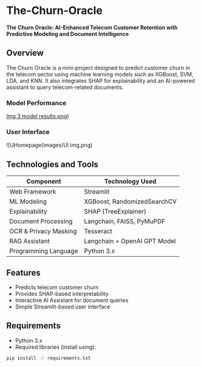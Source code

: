 # The-Churn-Oracle
**The Churn Oracle: AI-Enhanced Telecom Customer Retention with Predictive Modeling and Document Intelligence**

## Overview
The Churn Oracle is a mini-project designed to predict customer churn in the telecom sector using machine learning models such as XGBoost, SVM, LDA, and KNN. It also integrates SHAP for explainability and an AI-powered assistant to query telecom-related documents.

### Model Performance
[Img 3 model results.png](https://github.com/Coder-mania/The-Churn-Oracle/blob/main/Images/Img%203%20model%20results.jpg))

### User Interface
![UHomepage(images/UI img.png)

## Technologies and Tools
| Component                     | Technology Used |
|---------------------------|----------|
| Web Framework                  | Streamlit      | 
| ML Modeling     | XGBoost, RandomizedSearchCV     |
| Explainability | SHAP (TreeExplainer)      |
| Document Processing | Langchain, FAISS, PyMuPDF |
| OCR & Privacy Masking | Tesseract |
| RAG Assistant | Langchain + OpenAI GPT Model |
| Programming Language | Python 3.x | 

## Features
- Predicts telecom customer churn
- Provides SHAP-based interpretability
- Interactive AI Assistant for document queries
- Simple Streamlit-based user interface

## Requirements
- Python 3.x
- Required libraries (install using):
```bash
pip install -r requirements.txt
